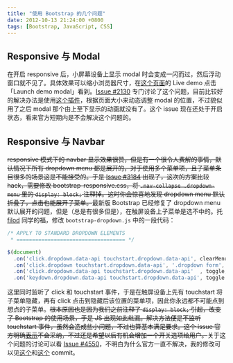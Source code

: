 ```yaml
---
title: "使用 Bootstrap 的几个问题"
date: 2012-10-13 21:24:00 +0800
tags: [Bootstrap, JavaScript, CSS]
---
```


## Responsive 与 Modal ##

在开启 responsive 后，小屏幕设备上显示 modal 时会变成一闪而过，然后浮动窗口就不见了。具体效果可以缩小浏览器尺寸，在[这个页面](http://twitter.github.com/bootstrap/javascript.html#modals)的 Live demo 点击「Launch demo modal」看到。[Issue #2130](https://github.com/twitter/bootstrap/issues/2130) 专门讨论了这个问题，目前比较好的解决办法是使用[这个插件](http://niftylettuce.github.com/twitter-bootstrap-jquery-plugins)，根据页面大小来动态调整 modal 的位置，不过貌似用了之后 modal 那个由上至下显示的动画就没有了。这个 issue 现在还处于开启状态，看来官方短期内是不会解决这个问题的。

<!--truncate-->

## Responsive 与 Navbar ##

~~responsive 模式下的 navbar 显示效果很赞，但是有一个很令人费解的事情，默认情况下所有 dropdown menu 都是展开的，对于使用多个菜单项，且子菜单条目很多的场景这是不能接受的。于是 [Issue #3184](https://github.com/twitter/bootstrap/issues/3184) 出现了，这次的方案比较 hack，需要修改 bootstrap-responsive.css，将 `.nav-collapse .dropdown-menu` 里的 `display: block;` 注释掉。这时你会惊喜地发现 dropdown menu 默认折叠了，点击也能展开子菜单。~~最新版 Bootstrap 已经修复了 dropdown menu 默认展开的问题，但是（总是有很多但是），在触屏设备上子菜单是选不中的。托 [filod](http://www.filod.net) 同学的福，修改 `bootstrap-dropdown.js` 中的一段代码：

```javascript
/* APPLY TO STANDARD DROPDOWN ELEMENTS
 * =================================== */

$(document)
  .on('click.dropdown.data-api touchstart.dropdown.data-api', clearMenus)
  .on('click.dropdown touchstart.dropdown.data-api', '.dropdown form', function (e) { e.stopPropagation() })
  .on('click.dropdown.data-api touchstart.dropdown.data-api'  , toggle, Dropdown.prototype.toggle)
  .on('keydown.dropdown.data-api touchstart.dropdown.data-api', toggle + ', [role=menu]' , Dropdown.prototype.keydown)
```

这里同时监听了 click 和 touchstart 事件，于是在触屏设备上先有 touchstart 将子菜单隐藏，再有 click 点击到隐藏后该位置的菜单项，因此你永远都不可能点到想点的子菜单。~~根本原因也是因为我们之前注释了 `display: block;` 引起，改变了 Bootstrap 的使用场景，于是 JS 出现如此纰漏。解决方法便是不监听 touchstart 事件，虽然会造成些小问题，不过也算基本满足要求。这个 issue 官方明确[表示](https://github.com/twitter/bootstrap/issues/3184#issuecomment-8072507)不会采纳，不过还是希望以后有机会增加一个开关选项给用户。~~关于这个问题的讨论可以看 [Issue #4550](https://github.com/twitter/bootstrap/issues/4550)，不明白为什么官方一直不解决，我的修改可以见[这个](https://github.com/xiaogaozi/bootstrap/commit/7bd46eadbcb8730d588676c538712f4f57ffebab)和[这个](https://github.com/xiaogaozi/bootstrap/commit/2c4eb4b678490973f92d574b397758aadbc7bf8f) commit。
